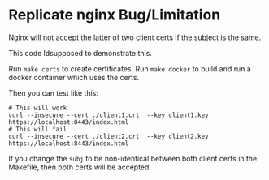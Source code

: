 # Replicate nginx Bug/Limitation

Nginx will not accept the latter of two client certs if the subject is the same.

This code ldsupposed to demonstrate this.

Run `make certs` to create certificates. Run `make docker` to build and run a docker container which
uses the certs.

Then you can test like this:

```
# This will work
curl --insecure --cert ./client1.crt  --key client1.key  https://localhost:8443/index.html
# This will fail
curl --insecure --cert ./client2.crt  --key client2.key  https://localhost:8443/index.html
```

If you change the `subj` to be non-identical between both client certs in the Makefile, then both certs
will be accepted.
